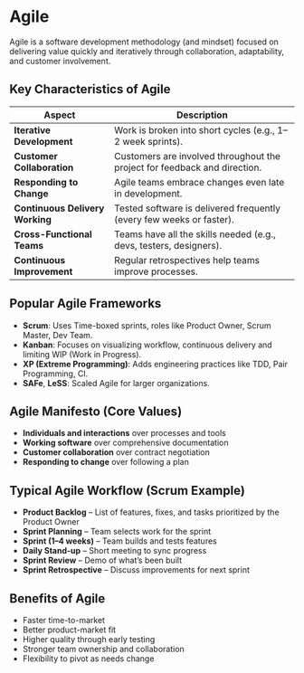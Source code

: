 # Agile
Agile is a software development methodology (and mindset) focused on delivering value quickly and iteratively through collaboration, adaptability, and customer involvement.

## Key Characteristics of Agile
| **Aspect**                      | **Description**                                                           |
|---------------------------------|---------------------------------------------------------------------------|
| **Iterative Development**       | Work is broken into short cycles (e.g., 1–2 week sprints).                |
| **Customer Collaboration**      | Customers are involved throughout the project for feedback and direction. |
| **Responding to Change**        | Agile teams embrace changes even late in development.                     |
| **Continuous Delivery Working** | Tested software is delivered frequently (every few weeks or faster).      |
| **Cross-Functional Teams**      | Teams have all the skills needed (e.g., devs, testers, designers).        |
| **Continuous Improvement**      | Regular retrospectives help teams improve processes.                      |

## Popular Agile Frameworks
* **Scrum**: Uses Time-boxed sprints, roles like Product Owner, Scrum Master, Dev Team.
* **Kanban**: Focuses on visualizing workflow, continuous delivery and limiting WIP (Work in Progress).
* **XP (Extreme Programming)**: Adds engineering practices like TDD, Pair Programming, CI.
* **SAFe**, **LeSS**: Scaled Agile for larger organizations.

## Agile Manifesto (Core Values)
* **Individuals and interactions** over processes and tools
* **Working software** over comprehensive documentation
* **Customer collaboration** over contract negotiation
* **Responding to change** over following a plan

## Typical Agile Workflow (Scrum Example)
* **Product Backlog** – List of features, fixes, and tasks prioritized by the Product Owner
* **Sprint Planning** – Team selects work for the sprint
* **Sprint (1–4 weeks)** – Team builds and tests features
* **Daily Stand-up** – Short meeting to sync progress
* **Sprint Review** – Demo of what’s been built
* **Sprint Retrospective** – Discuss improvements for next sprint

## Benefits of Agile
* Faster time-to-market
* Better product-market fit
* Higher quality through early testing
* Stronger team ownership and collaboration
* Flexibility to pivot as needs change
